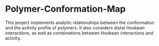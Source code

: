 # Polymer-Conformation-Map
This project implements analytic relationships between the conformation and the activity profile of polymers. It also considers distal Hookean interactions, as well as combinations between Hookean interactions and activity.
